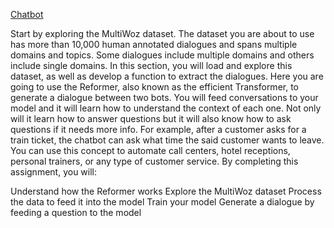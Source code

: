 [Chatbot](images/cbot)

 Start by exploring the MultiWoz dataset. The dataset you are about to use has more than 10,000 human annotated dialogues and spans multiple domains and topics. 
 Some dialogues include multiple domains and others include single domains. 
 In this section, you will load and explore this dataset, as well as develop a function to extract the dialogues.
 Here you are going to use the Reformer, also known as the efficient Transformer, to generate a dialogue between two bots.
 You will feed conversations to your model and it will learn how to understand the context of each one. Not only will it learn
 how to answer questions but it will also know how to ask questions if it needs more info. For example, after a customer asks for
 a train ticket, the chatbot can ask what time the said customer wants to leave. You can use this concept to automate call centers, 
 hotel receptions, personal trainers, or any type of customer service. By completing this assignment, you will:

Understand how the Reformer works
Explore the MultiWoz dataset
Process the data to feed it into the model
Train your model
Generate a dialogue by feeding a question to the model
